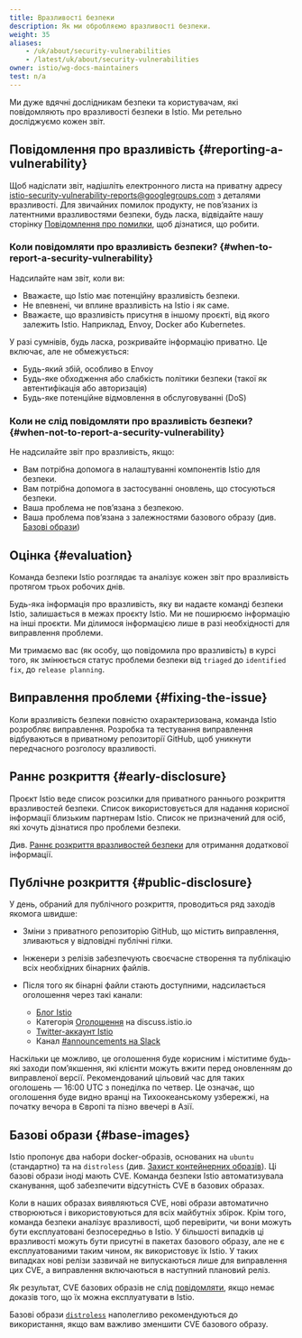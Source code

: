```yaml
---
title: Вразливості безпеки
description: Як ми обробляємо вразливості безпеки.
weight: 35
aliases:
    - /uk/about/security-vulnerabilities
    - /latest/uk/about/security-vulnerabilities
owner: istio/wg-docs-maintainers
test: n/a
---
```


Ми дуже вдячні дослідникам безпеки та користувачам, які повідомляють про вразливості безпеки в Istio. Ми ретельно досліджуємо кожен звіт.

## Повідомлення про вразливість {#reporting-a-vulnerability}

Щоб надіслати звіт, надішліть електронного листа на приватну адресу
[istio-security-vulnerability-reports@googlegroups.com](mailto:istio-security-vulnerability-reports@googlegroups.com) з деталями вразливості. Для звичайних помилок продукту, не повʼязаних із латентними вразливостями безпеки, будь ласка, відвідайте нашу сторінку [Повідомлення про помилки](/docs/releases/bugs/), щоб дізнатися, що робити.

### Коли повідомляти про вразливість безпеки? {#when-to-report-a-security-vulnerability}

Надсилайте нам звіт, коли ви:

- Вважаєте, що Istio має потенційну вразливість безпеки.
- Не впевнені, чи вплине вразливість на Istio і як саме.
- Вважаєте, що вразливість присутня в іншому проєкті, від якого залежить Istio. Наприклад, Envoy, Docker або Kubernetes.

У разі сумнівів, будь ласка, розкривайте інформацію приватно. Це включає, але не обмежується:

- Будь-який збій, особливо в Envoy
- Будь-яке обходження або слабкість політики безпеки (такої як автентифікація або авторизація)
- Будь-яке потенційне відмовлення в обслуговуванні (DoS)

### Коли не слід повідомляти про вразливість безпеки? {#when-not-to-report-a-security-vulnerability}

Не надсилайте звіт про вразливість, якщо:

- Вам потрібна допомога в налаштуванні компонентів Istio для безпеки.
- Вам потрібна допомога в застосуванні оновлень, що стосуються безпеки.
- Ваша проблема не повʼязана з безпекою.
- Ваша проблема повʼязана з залежностями базового образу (див. [Базові образи](#base-images))

## Оцінка {#evaluation}

Команда безпеки Istio розглядає та аналізує кожен звіт про вразливість протягом трьох робочих днів.

Будь-яка інформація про вразливість, яку ви надаєте команді безпеки Istio, залишається в межах проєкту Istio. Ми не поширюємо інформацію на інші проєкти. Ми ділимося інформацією лише в разі необхідності для виправлення проблеми.

Ми тримаємо вас (як особу, що повідомила про вразливість) в курсі того, як змінюється статус проблеми безпеки від `triaged` до `identified fix`, до `release planning`.

## Виправлення проблеми {#fixing-the-issue}

Коли вразливість безпеки повністю охарактеризована, команда Istio розробляє виправлення. Розробка та тестування виправлення відбуваються в приватному репозиторії GitHub, щоб уникнути передчасного розголосу вразливості.

## Раннє розкриття {#early-disclosure}

Проєкт Istio веде список розсилки для приватного раннього розкриття вразливостей безпеки. Список використовується для надання корисної інформації близьким партнерам Istio. Список не призначений для осіб, які хочуть дізнатися про проблеми безпеки.

Див. [Раннє розкриття вразливостей безпеки](https://github.com/istio/community/blob/master/EARLY-DISCLOSURE.md) для отримання додаткової інформації.

## Публічне розкриття {#public-disclosure}

У день, обраний для публічного розкриття, проводиться ряд заходів якомога швидше:

- Зміни з приватного репозиторію GitHub, що містить виправлення, зливаються у відповідні публічні гілки.

- Інженери з релізів забезпечують своєчасне створення та публікацію всіх необхідних бінарних файлів.

- Після того як бінарні файли стають доступними, надсилається оголошення через такі канали:

  - [Блог Istio](/blog)
  - Категорія [Оголошення](https://discuss.istio.io/c/announcements) на discuss.istio.io
  - [Twitter-аккаунт Istio](https://twitter.com/IstioMesh)
  - Канал [#announcements на Slack](https://istio.slack.com/messages/CFXS256EQ/)

Наскільки це можливо, це оголошення буде корисним і міститиме будь-які заходи помʼякшення, які клієнти можуть вжити перед оновленням до виправленої версії. Рекомендований цільовий час для таких оголошень — 16:00 UTC з понеділка по четвер. Це означає, що оголошення буде видно вранці на Тихоокеанському узбережжі, на початку вечора в Європі та пізно ввечері в Азії.

## Базові образи {#base-images}

Istio пропонує два набори docker-образів, основаних на `ubuntu` (стандартно) та на `distroless` (див. [Захист контейнерних образів](/docs/ops/configuration/security/harden-docker-images/)). Ці базові образи іноді мають CVE. Команда безпеки Istio автоматизувала сканування, щоб забезпечити відсутність CVE в базових образах.

Коли в наших образах виявляються CVE, нові образи автоматично створюються і використовуються для всіх майбутніх збірок. Крім того, команда безпеки аналізує вразливості, щоб перевірити, чи вони можуть бути експлуатовані безпосередньо в Istio. У більшості випадків ці вразливості можуть бути присутні в пакетах базового образу, але не є експлуатованими таким чином, як використовує їх Istio. У таких випадках нові релізи зазвичай не випускаються лише для виправлення цих CVE, а виправлення включаються в наступний плановий реліз.

Як результат, CVE базових образів не слід [повідомляти](#reporting-a-vulnerability), якщо немає доказів того, що їх можна експлуатувати в Istio.

Базові образи [`distroless`](/docs/ops/configuration/security/harden-docker-images/) наполегливо рекомендуються до використання, якщо вам важливо зменшити CVE базового образу.
